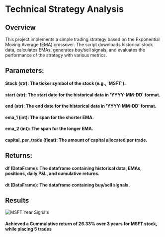 
# Technical Strategy Analysis

## Overview
This project implements a simple trading strategy based on the Exponential Moving Average (EMA) crossover. The script downloads historical stock data, calculates EMAs, generates buy/sell signals, and evaluates the performance of the strategy with various metrics.



## Parameters:

#### Stock (str): The ticker symbol of the stock (e.g., 'MSFT').

#### start (str): The start date for the historical data in 'YYYY-MM-DD' format.

#### end (str): The end date for the historical data in 'YYYY-MM-DD' format.

#### ema_1 (int): The span for the shorter EMA.

#### ema_2 (int): The span for the longer EMA.

#### capital_per_trade (float): The amount of capital allocated per trade.
## Returns:

#### df (DataFrame): The dataframe containing historical data, EMAs, positions, daily P&L, and cumulative returns.

#### dt (DataFrame): The dataframe containing buy/sell signals.





## Results

![MSFT Year Signals](https://github.com/KesavP-01/EMA-Crossover-Strategy/assets/161378031/478a7385-1b2d-47e9-a989-5fca5b4abe87)

#### Achieved a Cummulative return of 26.33% over 3 years for MSFT stock, while placing 5 trades
